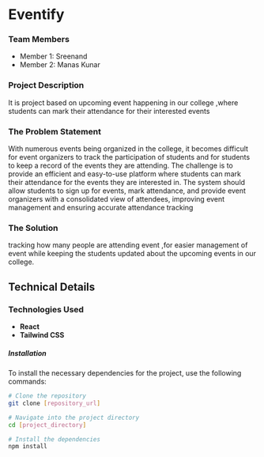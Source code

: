 # Eventify

### Team Members
- Member 1: Sreenand
- Member 2: Manas Kunar

### Project Description
It is project based on upcoming event happening in our college ,where students can mark their attendance for their interested events

### The Problem Statement
With numerous events being organized in the college, it becomes difficult for event organizers to track the participation of students and for students to keep a record of the events they are attending. The challenge is to provide an efficient and easy-to-use platform where students can mark their attendance for the events they are interested in. The system should allow students to sign up for events, mark attendance, and provide event organizers with a consolidated view of attendees, improving event management and ensuring accurate attendance tracking

### The Solution
tracking how many people are attending event ,for easier management of event while keeping the students updated about the upcoming events in our college.

## Technical Details

### Technologies Used
- **React**
- **Tailwind CSS**


##### Installation

To install the necessary dependencies for the project, use the following commands:

```bash
# Clone the repository
git clone [repository_url]

# Navigate into the project directory
cd [project_directory]

# Install the dependencies
npm install

